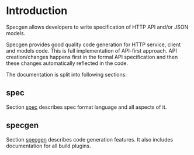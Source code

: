 # Introduction

Specgen allows developers to write specification of HTTP API and/or JSON models.

Specgen provides good quality code generation for HTTP service, client and models code. This is full implementation of API-first approach. API creation/changes happens first in the formal API specification and then these changes automatically reflected in the code.

The documentation is split into following sections:

## spec

Section [spec](spec/format.md) describes spec format language and all aspects of it.

## specgen

Section [specgen](specgen/overview.md) describes code generation features. It also includes documentation for all build plugins.
